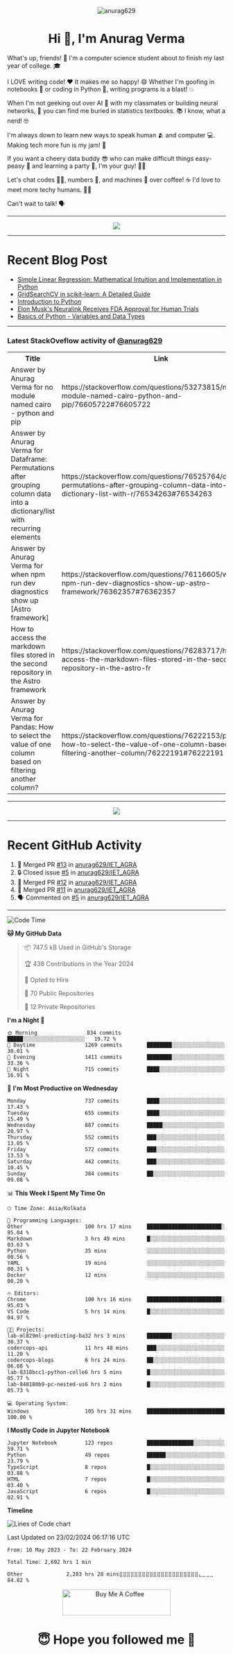 

<p align="center"> <img src="https://komarev.com/ghpvc/?username=anurag629&label=Profile%20views&color=0e75b6&style=flat" alt="anurag629" /> </p>

<h1 align="center">Hi 👋, I'm Anurag Verma</h1>

What's up, friends! 👋 I'm a computer science student about to finish my last year of college. 🎓

I LOVE writing code! ❤️ It makes me so happy! 😄 Whether I'm goofing in notebooks 📓 or coding in Python 🐍, writing programs is a blast! 💥

When I'm not geeking out over AI 🤖 with my classmates or building neural networks, 🧠 you can find me buried in statistics textbooks. 📚 I know, what a nerd! 🤓

I'm always down to learn new ways to speak human 🫂 and computer 💻. Making tech more fun is my jam! 🍇

If you want a cheery data buddy 😎 who can make difficult things easy-peasy 🥝 and learning a party 🎉, I'm your guy! 🙋‍♂️

Let's chat codes 👨‍💻, numbers 🧮, and machines 🤖 over coffee! ☕ I'd love to meet more techy humans. 💁‍♂️

Can't wait to talk! 🗣️

---

<p align="center">
  <img src="https://spotify-github-profile.vercel.app/api/view.svg?uid=mwvywke3fo2gajpenodnmobfh&cover_image=true&theme=default&show_offline=false&background_color=121212&interchange=false&bar_color=53b14f&bar_color_cover=true">
</p>

---

# Recent Blog Post

<!-- BLOG-POST-LIST:START -->
- [Simple Linear Regression: Mathematical Intuition and Implementation in Python](https://codercops.tech/blog/machine-learning-algorithms/simple-linear-regression-mathematical-intuation)
- [GridSearchCV in scikit-learn: A Detailed Guide](https://codercops.tech/blog/gridsearchcv-in-scikit-learn-a-detailed-guide)
- [Introduction to Python](https://codercops.tech/blog/python-tutorial/introduction-to-python)
- [Elon Musk&#39;s Neuralink Receives FDA Approval for Human Trials](https://codercops.tech/blog/elon-musks-neuralink-receives-fda-approval-for-human-trials)
- [Basics of Python - Variables and Data Types](https://codercops.tech/blog/python-basics-of-python-variables-and-data-types)
<!-- BLOG-POST-LIST:END -->

---

### Latest StackOveflow activity of [@anurag629](https://github.com/anurag629)
<table>
  <tr><th>Title</th><th>Link</th></tr>
  <!-- STACKOVERFLOW:START --><tr><td>Answer by Anurag Verma for no module named cairo - python and pip</td><td>https://stackoverflow.com/questions/53273815/no-module-named-cairo-python-and-pip/76605722#76605722</td></tr><tr><td>Answer by Anurag Verma for Dataframe: Permutations after grouping column data into a dictionary/list with recurring elements</td><td>https://stackoverflow.com/questions/76525764/dataframe-permutations-after-grouping-column-data-into-a-dictionary-list-with-r/76534263#76534263</td></tr><tr><td>Answer by Anurag Verma for when npm run dev diagnostics show up [Astro framework]</td><td>https://stackoverflow.com/questions/76116605/when-npm-run-dev-diagnostics-show-up-astro-framework/76362357#76362357</td></tr><tr><td>How to access the markdown files stored in the second repository in the Astro framework</td><td>https://stackoverflow.com/questions/76283717/how-to-access-the-markdown-files-stored-in-the-second-repository-in-the-astro-fr</td></tr><tr><td>Answer by Anurag Verma for Pandas: How to select the value of one column based on filtering another column?</td><td>https://stackoverflow.com/questions/76222153/pandas-how-to-select-the-value-of-one-column-based-on-filtering-another-column/76222191#76222191</td></tr><!-- STACKOVERFLOW:END -->
</table>

---

<p align="center">
  <img alig src="https://github-profile-trophy.vercel.app/?username=anurag629&theme=onedark&column=-1" />
</p>

---

# Recent GitHub Activity
<!--START_SECTION:activity-->
1. 🎉 Merged PR [#13](https://github.com/anurag629/IET_AGRA/pull/13) in [anurag629/IET_AGRA](https://github.com/anurag629/IET_AGRA)
2. 🔒 Closed issue [#5](https://github.com/anurag629/IET_AGRA/issues/5) in [anurag629/IET_AGRA](https://github.com/anurag629/IET_AGRA)
3. 🎉 Merged PR [#12](https://github.com/anurag629/IET_AGRA/pull/12) in [anurag629/IET_AGRA](https://github.com/anurag629/IET_AGRA)
4. 🎉 Merged PR [#11](https://github.com/anurag629/IET_AGRA/pull/11) in [anurag629/IET_AGRA](https://github.com/anurag629/IET_AGRA)
5. 🗣 Commented on [#5](https://github.com/anurag629/IET_AGRA/issues/5#issuecomment-1854540580) in [anurag629/IET_AGRA](https://github.com/anurag629/IET_AGRA)
<!--END_SECTION:activity-->

---

<!--START_SECTION:waka-->
![Code Time](http://img.shields.io/badge/Code%20Time-2%2C694%20hrs%2020%20mins-blue)

**🐱 My GitHub Data** 

> 📦 747.5 kB Used in GitHub's Storage 
 > 
> 🏆 438 Contributions in the Year 2024
 > 
> 💼 Opted to Hire
 > 
> 📜 70 Public Repositories 
 > 
> 🔑 12 Private Repositories 
 > 
**I'm a Night 🦉** 

```text
🌞 Morning                834 commits         █████░░░░░░░░░░░░░░░░░░░░   19.72 % 
🌆 Daytime                1269 commits        ████████░░░░░░░░░░░░░░░░░   30.01 % 
🌃 Evening                1411 commits        ████████░░░░░░░░░░░░░░░░░   33.36 % 
🌙 Night                  715 commits         ████░░░░░░░░░░░░░░░░░░░░░   16.91 % 
```
📅 **I'm Most Productive on Wednesday** 

```text
Monday                   737 commits         ████░░░░░░░░░░░░░░░░░░░░░   17.43 % 
Tuesday                  655 commits         ████░░░░░░░░░░░░░░░░░░░░░   15.49 % 
Wednesday                887 commits         █████░░░░░░░░░░░░░░░░░░░░   20.97 % 
Thursday                 552 commits         ███░░░░░░░░░░░░░░░░░░░░░░   13.05 % 
Friday                   572 commits         ███░░░░░░░░░░░░░░░░░░░░░░   13.53 % 
Saturday                 442 commits         ███░░░░░░░░░░░░░░░░░░░░░░   10.45 % 
Sunday                   384 commits         ██░░░░░░░░░░░░░░░░░░░░░░░   09.08 % 
```


📊 **This Week I Spent My Time On** 

```text
🕑︎ Time Zone: Asia/Kolkata

💬 Programming Languages: 
Other                    100 hrs 17 mins     ████████████████████████░   95.04 % 
Markdown                 3 hrs 49 mins       █░░░░░░░░░░░░░░░░░░░░░░░░   03.63 % 
Python                   35 mins             ░░░░░░░░░░░░░░░░░░░░░░░░░   00.56 % 
YAML                     19 mins             ░░░░░░░░░░░░░░░░░░░░░░░░░   00.31 % 
Docker                   12 mins             ░░░░░░░░░░░░░░░░░░░░░░░░░   00.20 % 

🔥 Editors: 
Chrome                   100 hrs 16 mins     ████████████████████████░   95.03 % 
VS Code                  5 hrs 14 mins       █░░░░░░░░░░░░░░░░░░░░░░░░   04.97 % 

🐱‍💻 Projects: 
lab-ml829ml-predicting-ba32 hrs 3 mins       ████████░░░░░░░░░░░░░░░░░   30.37 % 
codercops-api            11 hrs 48 mins      ███░░░░░░░░░░░░░░░░░░░░░░   11.20 % 
codercops-blogs          6 hrs 24 mins       ██░░░░░░░░░░░░░░░░░░░░░░░   06.08 % 
lab-8318bcc1-python-colle6 hrs 5 mins        █░░░░░░░░░░░░░░░░░░░░░░░░   05.77 % 
lab-848180b9-pc-nested-us6 hrs 2 mins        █░░░░░░░░░░░░░░░░░░░░░░░░   05.73 % 

💻 Operating System: 
Windows                  105 hrs 31 mins     █████████████████████████   100.00 % 
```

**I Mostly Code in Jupyter Notebook** 

```text
Jupyter Notebook         123 repos           ███████████████░░░░░░░░░░   59.71 % 
Python                   49 repos            ██████░░░░░░░░░░░░░░░░░░░   23.79 % 
TypeScript               8 repos             █░░░░░░░░░░░░░░░░░░░░░░░░   03.88 % 
HTML                     7 repos             █░░░░░░░░░░░░░░░░░░░░░░░░   03.40 % 
JavaScript               6 repos             █░░░░░░░░░░░░░░░░░░░░░░░░   02.91 % 
```



**Timeline**

![Lines of Code chart](https://raw.githubusercontent.com/anurag629/anurag629/main/assets/bar_graph.png)


 Last Updated on 23/02/2024 06:17:16 UTC
<!--END_SECTION:waka-->

<!--START_SECTION:waka-simple-->

```text
From: 10 May 2023 - To: 22 February 2024

Total Time: 2,692 hrs 1 min

Other              2,283 hrs 28 mins⣿⣿⣿⣿⣿⣿⣿⣿⣿⣿⣿⣿⣿⣿⣿⣿⣿⣿⣿⣿⣿⣄⣀⣀⣀   84.82 %
```

<!--END_SECTION:waka-simple-->

<p align="center"> 
<a href="https://www.buymeacoffee.com/anurag629" target="_blank"><img src="https://cdn.buymeacoffee.com/buttons/default-orange.png" alt="Buy Me A Coffee" height="60" width="250"></a>
</p>


<h1 align="center"> 😇 Hope you followed me 🥰  </h1>
